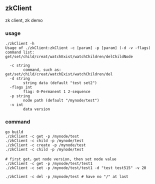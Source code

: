 ## zkClient

zk client, zk demo


### usage

    ./zkClient -h
    Usage of ./zkClient:zkClient -c [param] -p [param] (-d -v -flags)
    command list: get/set/child/creat/watchExist/watchChildren/delChildNode

      -c string
    	    command, such as: get/set/child/creat/watchExist/watchChildren/del
      -d string
        	string data (default "test set2")
      -flags int
        	flag: 0-Permanent 1 2-sequence
      -p string
        	node path (default "/mynode/test")
      -v int
        	data version
    	
### command
    go build
    ./zkClient -c get -p /mynode/test
    ./zkClient -c child -p /mynode/test
    ./zkClient -c create -p /mynode/test
    ./zkClient -c child -p /mynode/test

    # first get，get node version, then set node value
    ./zkClient -c get -p /mynode/test/test1
    ./zkClient -c set -p /mynode/test/test1 -d "test test515" -v 20

    ./zkClient -c del -p /mynode/test # have no "/" at last
    